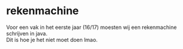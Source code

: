 # rekenmachine
Voor een vak in het eerste jaar (16/17) moesten wij een rekenmachine schrijven in java. 
<br/>
Dit is hoe je het niet moet doen lmao.
